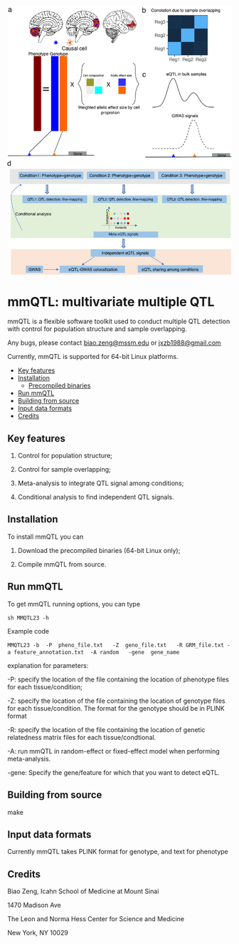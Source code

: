 ![](MMQTL_figure1_true.png)

# mmQTL: multivariate multiple QTL

mmQTL is a flexible software toolkit used to conduct multiple QTL detection with control for population structure and sample overlapping.

Any bugs, please contact biao.zeng@mssm.edu or jxzb1988@gmail.com

Currently, mmQTL is supported for 64-bit Linux platforms. 


* [Key features](#key-features)
* [Installation](#installation)
  * [Precompiled binaries](#precompiled-binaries)
* [Run mmQTL](#run-mmQTL)
* [Building from source](#building-from-source)
* [Input data formats](#input-data-formats)
* [Credits](#credits)

## Key features

1. Control for population structure;

2. Control for sample overlapping;

3. Meta-analysis to integrate QTL signal among conditions;

4. Conditional analysis to find independent QTL signals.

## Installation

To install mmQTL you can

1. Download the precompiled binaries (64-bit Linux only);

2. Compile mmQTL from source.

## Run mmQTL

To get mmQTL running options, you can type

```
sh MMQTL23 -h
```

Example code

```
MMQTL23 -b  -P  pheno_file.txt   -Z  geno_file.txt   -R GRM_file.txt -a feature_annotation.txt  -A random   -gene  gene_name 
```

explanation for parameters: 

-P: specify the location of the file containing the location of phenotype files for each tissue/condition;

-Z: specify the location of the file containing the location of genotype files for each tissue/condition. The format for the genotype should be in PLINK format

-R: specify the location of the file containing the location of genetic relatedness matrix files for each tissue/condtional.

-A: run mmQTL in random-effect or fixed-effect model when performing meta-analysis.

-gene: Specify the gene/feature for which that you want to detect eQTL.

## Building from source

make

## Input data formats

Currently mmQTL takes PLINK format for genotype, and text for phenotype

## Credits

Biao Zeng, Icahn School of Medicine at Mount Sinai

1470 Madison Ave

The Leon and Norma Hess Center for Science and Medicine

New York, NY 10029


